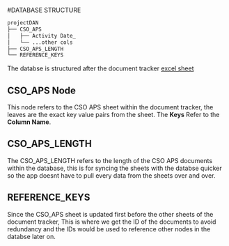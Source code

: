 #DATABASE STRUCTURE

```bash
projectDAN
├── CSO_APS
│   ├── Activity Date_
│   └── ...other cols
├── CSO_APS_LENGTH
└── REFERENCE_KEYS
```

The databse is structured after the document tracker [excel sheet](https://docs.google.com/spreadsheets/d/1rYtyOLQ-qMM5_uDNukcNoTh5izZPqM5REO1IMNIydNY/edit#gid=1462715434)

## CSO_APS Node
This node refers to the CSO APS sheet within the document tracker, the leaves are the exact key value pairs from the sheet. The **Keys** Refer to the **Column Name**.

## CSO_APS_LENGTH
The CSO_APS_LENGTH refers to the length of the CSO APS documents within the database, this is for syncing the sheets with the databse quicker so the app doesnt have to pull every data from the sheets over and over.

## REFERENCE_KEYS
Since the CSO_APS sheet is updated first before the other sheets of the document tracker, This is where we get the ID of the documents to avoid redundancy and the IDs would be used to reference other nodes in the databse later on.